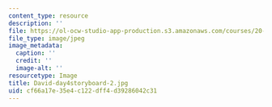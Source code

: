 ```yaml
---
content_type: resource
description: ''
file: https://ol-ocw-studio-app-production.s3.amazonaws.com/courses/20-219-becoming-the-next-bill-nye-writing-and-hosting-the-educational-show-january-iap-2015/cf66a17e35e4c122dff4d39286042c31_David-day4storyboard-2.jpg
file_type: image/jpeg
image_metadata:
  caption: ''
  credit: ''
  image-alt: ''
resourcetype: Image
title: David-day4storyboard-2.jpg
uid: cf66a17e-35e4-c122-dff4-d39286042c31
---
```

